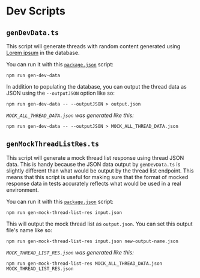 # Dev Scripts

## `genDevData.ts`

This script will generate threads with random content generated using [Lorem ipsum](https://en.wikipedia.org/wiki/Lorem_ipsum) in the database.

You can run it with this [`package.json`](../package.json) script:

```
npm run gen-dev-data
```

In addition to populating the database, you can output the thread data as JSON using the `--outputJSON` option like so:

```
npm run gen-dev-data -- --outputJSON > output.json
```

_`MOCK_ALL_THREAD_DATA.json` was generated like this:_

```
npm run gen-dev-data -- --outputJSON > MOCK_ALL_THREAD_DATA.json
```

## `genMockThreadListRes.ts`

This script will generate a mock thread list response using thread JSON data. This is handy because the JSON data output by `genDevData.ts` is slightly different than what would be output by the thread list endpoint. This means that this script is useful for making sure that the format of mocked response data in tests accurately reflects what would be used in a real environment.

You can run it with this [`package.json`](../package.json) script:

```
npm run gen-mock-thread-list-res input.json
```

This will output the mock thread list as `output.json`. You can set this output file's name like so:

```
npm run gen-mock-thread-list-res input.json new-output-name.json
```

_`MOCK_THREAD_LIST_RES.json` was generated like this:_

```
npm run gen-mock-thread-list-res MOCK_ALL_THREAD_DATA.json MOCK_THREAD_LIST_RES.json
```

